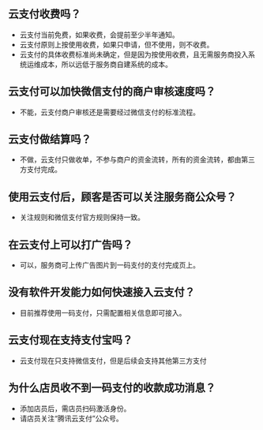 ## 云支付收费吗？
- 云支付当前免费，如果收费，会提前至少半年通知。
- 云支付原则上按使用收费，如果只申请，但不使用，则不收费。
- 云支付的具体收费标准尚未确定，但是因为按使用收费，且无需服务商投入系统运维成本，所以远低于服务商自建系统的成本。
## 云支付可以加快微信支付的商户审核速度吗？
- 不能，云支付商户审核还是需要经过微信支付的标准流程。
## 云支付做结算吗？
- 不做，云支付只做收单，不参与商户的资金流转，所有的资金流转，都由第三方支付完成。
## 使用云支付后，顾客是否可以关注服务商公众号？
- 关注规则和微信支付官方规则保持一致。
## 在云支付上可以打广告吗？
- 可以，服务商可上传广告图片到一码支付的支付完成页上。
## 没有软件开发能力如何快速接入云支付？
- 目前推荐使用一码支付，只需配置相关信息即可接入。
## 云支付现在支持支付宝吗？
- 云支付现在只支持微信支付，但是后续会支持其他第三方支付
## 为什么店员收不到一码支付的收款成功消息？
- 添加店员后，需店员扫码激活身份。
- 请店员关注“腾讯云支付”公众号。